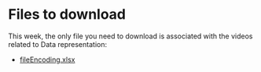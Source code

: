 # Files to download

This week, the only file you need to download is associated with the videos related to Data representation:

- [fileEncoding.xlsx](https://canvas.ubc.ca/courses/64282/files/12300209?module_item_id=2830640)
